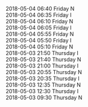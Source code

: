 2018-05-04 06:40 Friday  N  
2018-05-04 06:35 Friday  I  
2018-05-04 06:10 Friday  N  
2018-05-04 06:05 Friday  I  
2018-05-04 05:55 Friday  N  
2018-05-04 05:50 Friday  I  
2018-05-04 05:10 Friday  N  
2018-05-03 21:50 Thursday  I  
2018-05-03 21:40 Thursday  N  
2018-05-03 21:00 Thursday  I  
2018-05-03 20:55 Thursday  N  
2018-05-03 20:35 Thursday  I  
2018-05-03 12:35 Thursday  N  
2018-05-03 12:30 Thursday  I  
2018-05-03 09:30 Thursday  N  

